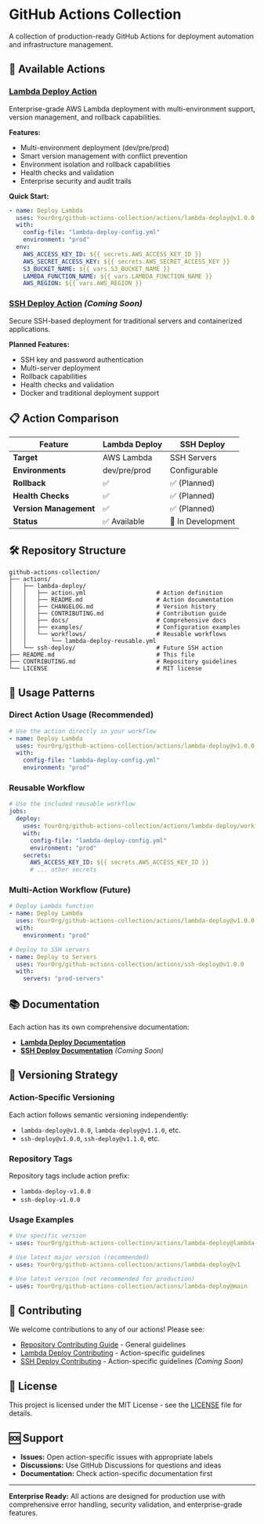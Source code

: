 # GitHub Actions Collection

A collection of production-ready GitHub Actions for deployment automation and infrastructure management.

## 🚀 Available Actions

### [Lambda Deploy Action](actions/lambda-deploy/)
Enterprise-grade AWS Lambda deployment with multi-environment support, version management, and rollback capabilities.

**Features:**
- Multi-environment deployment (dev/pre/prod)
- Smart version management with conflict prevention
- Environment isolation and rollback capabilities
- Health checks and validation
- Enterprise security and audit trails

**Quick Start:**
```yaml
- name: Deploy Lambda
  uses: YourOrg/github-actions-collection/actions/lambda-deploy@v1.0.0
  with:
    config-file: "lambda-deploy-config.yml"
    environment: "prod"
  env:
    AWS_ACCESS_KEY_ID: ${{ secrets.AWS_ACCESS_KEY_ID }}
    AWS_SECRET_ACCESS_KEY: ${{ secrets.AWS_SECRET_ACCESS_KEY }}
    S3_BUCKET_NAME: ${{ vars.S3_BUCKET_NAME }}
    LAMBDA_FUNCTION_NAME: ${{ vars.LAMBDA_FUNCTION_NAME }}
    AWS_REGION: ${{ vars.AWS_REGION }}
```

### [SSH Deploy Action](actions/ssh-deploy/) *(Coming Soon)*
Secure SSH-based deployment for traditional servers and containerized applications.

**Planned Features:**
- SSH key and password authentication
- Multi-server deployment
- Rollback capabilities
- Health checks and validation
- Docker and traditional deployment support

## 📋 Action Comparison

| Feature | Lambda Deploy | SSH Deploy |
|---------|---------------|------------|
| **Target** | AWS Lambda | SSH Servers |
| **Environments** | dev/pre/prod | Configurable |
| **Rollback** | ✅ | ✅ (Planned) |
| **Health Checks** | ✅ | ✅ (Planned) |
| **Version Management** | ✅ | ✅ (Planned) |
| **Status** | ✅ Available | 🚧 In Development |

## 🛠️ Repository Structure

```
github-actions-collection/
├── actions/
│   ├── lambda-deploy/
│   │   ├── action.yml                    # Action definition
│   │   ├── README.md                     # Action documentation
│   │   ├── CHANGELOG.md                  # Version history
│   │   ├── CONTRIBUTING.md               # Contribution guide
│   │   ├── docs/                         # Comprehensive docs
│   │   ├── examples/                     # Configuration examples
│   │   └── workflows/                    # Reusable workflows
│   │       └── lambda-deploy-reusable.yml
│   └── ssh-deploy/                       # Future SSH action
├── README.md                             # This file
├── CONTRIBUTING.md                       # Repository guidelines
└── LICENSE                               # MIT license
```

## 🎯 Usage Patterns

### Direct Action Usage (Recommended)
```yaml
# Use the action directly in your workflow
- name: Deploy Lambda
  uses: YourOrg/github-actions-collection/actions/lambda-deploy@v1.0.0
  with:
    config-file: "lambda-deploy-config.yml"
    environment: "prod"
```

### Reusable Workflow
```yaml
# Use the included reusable workflow
jobs:
  deploy:
    uses: YourOrg/github-actions-collection/actions/lambda-deploy/workflows/lambda-deploy-reusable.yml@v1.0.0
    with:
      config-file: "lambda-deploy-config.yml"
      environment: "prod"
    secrets:
      AWS_ACCESS_KEY_ID: ${{ secrets.AWS_ACCESS_KEY_ID }}
      # ... other secrets
```

### Multi-Action Workflow (Future)
```yaml
# Deploy Lambda function
- name: Deploy Lambda
  uses: YourOrg/github-actions-collection/actions/lambda-deploy@v1.0.0
  with:
    environment: "prod"

# Deploy to SSH servers
- name: Deploy to Servers
  uses: YourOrg/github-actions-collection/actions/ssh-deploy@v1.0.0
  with:
    servers: "prod-servers"
```

## 📚 Documentation

Each action has its own comprehensive documentation:

- **[Lambda Deploy Documentation](actions/lambda-deploy/docs/)**
- **[SSH Deploy Documentation](actions/ssh-deploy/docs/)** *(Coming Soon)*

## 🔄 Versioning Strategy

### Action-Specific Versioning
Each action follows semantic versioning independently:
- `lambda-deploy@v1.0.0`, `lambda-deploy@v1.1.0`, etc.
- `ssh-deploy@v1.0.0`, `ssh-deploy@v1.1.0`, etc.

### Repository Tags
Repository tags include action prefix:
- `lambda-deploy-v1.0.0`
- `ssh-deploy-v1.0.0`

### Usage Examples
```yaml
# Use specific version
- uses: YourOrg/github-actions-collection/actions/lambda-deploy@lambda-deploy-v1.0.0

# Use latest major version (recommended)
- uses: YourOrg/github-actions-collection/actions/lambda-deploy@v1

# Use latest version (not recommended for production)
- uses: YourOrg/github-actions-collection/actions/lambda-deploy@main
```

## 🤝 Contributing

We welcome contributions to any of our actions! Please see:

- [Repository Contributing Guide](CONTRIBUTING.md) - General guidelines
- [Lambda Deploy Contributing](actions/lambda-deploy/CONTRIBUTING.md) - Action-specific guidelines
- [SSH Deploy Contributing](actions/ssh-deploy/CONTRIBUTING.md) - Action-specific guidelines *(Coming Soon)*

## 📄 License

This project is licensed under the MIT License - see the [LICENSE](LICENSE) file for details.

## 🆘 Support

- **Issues:** Open action-specific issues with appropriate labels
- **Discussions:** Use GitHub Discussions for questions and ideas
- **Documentation:** Check action-specific documentation first

---

**Enterprise Ready:** All actions are designed for production use with comprehensive error handling, security validation, and enterprise-grade features.
